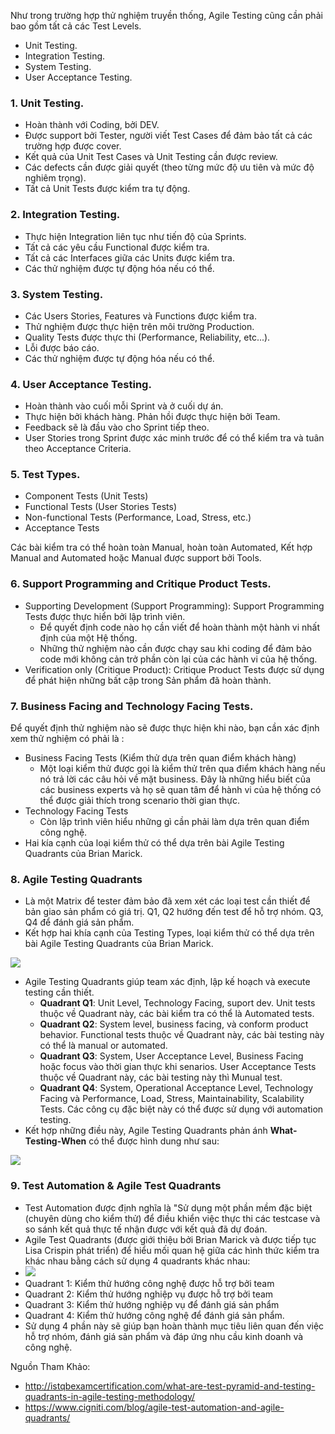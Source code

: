 Như trong trường hợp thử nghiệm truyền thống, Agile Testing cũng cần phải bao gồm tất cả các Test Levels.
- Unit Testing.
- Integration Testing.
- System Testing.
- User Acceptance Testing.

### 1. Unit Testing.
- Hoàn thành với Coding, bởi DEV.
- Được support bởi Tester, người viết Test Cases để đảm bảo tất cả các trường hợp được cover.
- Kết quả của Unit Test Cases và Unit Testing cần được review.
- Các defects cần được giải quyết (theo từng mức độ ưu tiên và mức độ nghiêm trọng).
- Tất cả Unit Tests được kiểm tra tự động.

### 2. Integration Testing.
- Thực hiện Integration liên tục như tiến độ của Sprints.
- Tất cả các yêu cầu Functional được kiểm tra.
- Tất cả các Interfaces giữa các Units được kiểm tra.
- Các thử nghiệm được tự động hóa nếu có thể.

### 3. System Testing.
- Các Users Stories, Features và Functions được kiểm tra.
- Thử nghiệm được thực hiện trên môi trường Production.
- Quality Tests được thực thi (Performance, Reliability, etc...).
- Lỗi được báo cáo.
- Các thử nghiệm được tự động hóa nếu có thể.

### 4. User Acceptance Testing.
- Hoàn thành vào cuối mỗi Sprint và ở cuối dự án.
- Thực hiện bởi khách hàng. Phản hồi được thực hiện bởi Team.
- Feedback sẽ là đầu vào cho Sprint tiếp theo.
- User Stories trong Sprint được xác minh trước để có thể kiểm tra và tuân theo Acceptance Criteria.

### 5. Test Types.
- Component Tests (Unit Tests)
- Functional Tests (User Stories Tests)
- Non-functional Tests (Performance, Load, Stress, etc.)
- Acceptance Tests

Các bài kiểm tra có thể hoàn toàn Manual, hoàn toàn Automated, Kết hợp Manual and Automated hoặc Manual được support bởi Tools.

### 6. Support Programming and Critique Product Tests.
- Supporting Development (Support Programming): Support Programming Tests được thực hiển bởi lập trình viên.
  + Để quyết định code nào họ cần viết để hoàn thành một hành vi nhất định của một Hệ thống.
  + Những thử nghiệm nào cần được chạy sau khi coding để đảm bảo code mới không cản trở phần còn lại của các hành vi của hệ thống.
- Verification only (Critique Product): Critique Product Tests được sử dụng để phát hiện những bất cập trong Sản phẩm đã hoàn thành.

### 7. Business Facing and Technology Facing Tests.
Để quyết định thử nghiệm nào sẽ được thực hiện khi nào, bạn cần xác định xem thử nghiệm có phải là :
- Business Facing Tests (Kiểm thử dựa trên quan điểm khách hàng)
  + Một loại kiểm thử được gọi là kiểm thử trên qua điểm khách hàng nếu nó trả lời các câu hỏi về mặt business. Đây là những hiểu biết của các business experts và họ sẽ quan tâm để hành vi của hệ thống có thể được giải thích trong scenario thời gian thực.
- Technology Facing Tests
  + Còn lập trình viên hiểu những gì cần phải làm dựa trên quan điểm công nghệ.
- Hai kía cạnh của loại kiểm thử có thể dựa trên bài Agile Testing Quadrants của Brian Marick.

### 8. Agile Testing Quadrants
- Là một Matrix để tester đảm bảo đã xem xét các loại test cần thiết để bản giao sản phẩm có giá trị. Q1, Q2 hướng đến test để hỗ trợ nhóm. Q3, Q4 để đánh giá sản phẩm.
- Kết hợp hai khía cạnh của Testing Types, loại kiểm thử có thể dựa trên bài Agile Testing Quadrants của Brian Marick.

![](https://images.viblo.asia/76600e77-7841-416b-bb55-f9e5ceebc044.png)

- Agile Testing Quadrants giúp team xác định, lập kế hoạch và execute testing cần thiết.
  + **Quadrant Q1**: Unit Level, Technology Facing, suport dev. Unit tests  thuộc về Quadrant này, các bài kiểm tra có thể là Automated tests.
  + **Quadrant Q2**: System level, business facing, và conform product behavior. Functional tests thuộc về Quadrant này, các bài testing này có thể là manual or automated.
  + **Quadrant Q3**: System, User Acceptance Level, Business Facing hoặc focus vào thời gian thực khi senarios. User Acceptance Tests  thuộc về Quadrant này, các bài testing này thì Munual test.
  + **Quadrant Q4**: System, Operational Acceptance Level, Technology Facing và Performance, Load, Stress, Maintainability, Scalability Tests. Các công cụ đặc biệt này có thể được sử dụng với automation testing.
- Kết hợp những điều này, Agile Testing Quadrants phản ánh **What-Testing-When** có thể được hình dung như sau:

 ![](https://images.viblo.asia/2cd2a291-a82b-4708-9133-64f4e78fb723.png)
 
###  9. Test Automation & Agile Test Quadrants
- Test Automation được định nghĩa là "Sử dụng một phần mềm đặc biệt (chuyên dùng cho kiểm thử) để điều khiển việc thực thi các testcase và so sánh kết quả thực tế nhận được với kết quả đã dự đoán.
- Agile Test Quadrants (được giới thiệu bởi Brian Marick và được tiếp tục Lisa Crispin phát triển) để hiểu mối quan hệ giữa các hình thức kiểm tra khác nhau bằng cách sử dụng 4 quadrants khác nhau:
- ![](https://images.viblo.asia/551fe3b2-543a-4f56-9f9b-7fafea422012.png)
- Quadrant 1: Kiểm thử hướng công nghệ được hỗ trợ bởi team
- Quadrant 2: Kiểm thử hướng nghiệp vụ được hỗ trợ bởi team
- Quadrant 3: Kiểm thử hướng nghiệp vụ để đánh giá sản phẩm
- Quadrant 4: Kiểm thử hướng công nghệ để đánh giá sản phẩm.
- Sử dụng 4 phần này sẽ giúp bạn hoàn thành mục tiêu liên quan đến việc hỗ trợ nhóm, đánh giá sản phẩm và đáp ứng nhu cầu kinh doanh và công nghệ.


 
 Nguồn Tham Khảo:
 - http://istqbexamcertification.com/what-are-test-pyramid-and-testing-quadrants-in-agile-testing-methodology/
 - https://www.cigniti.com/blog/agile-test-automation-and-agile-quadrants/